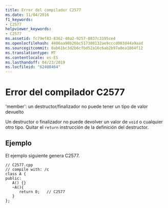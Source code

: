 ```yaml
---
title: Error del compilador C2577
ms.date: 11/04/2016
f1_keywords:
- C2577
helpviewer_keywords:
- C2577
ms.assetid: fc79ef83-8362-40a2-9257-8037c3195ce4
ms.openlocfilehash: 4406aa90b26bc517308132ae9cccd003d44a9aad
ms.sourcegitcommit: 0ab61bc3d2b6cfbd52a16c6ab2b97a8ea1864f12
ms.translationtype: MT
ms.contentlocale: es-ES
ms.lasthandoff: 04/23/2019
ms.locfileid: "62408464"
---
```

# <a name="compiler-error-c2577"></a>Error del compilador C2577

'member': un destructor/finalizador no puede tener un tipo de valor devuelto

Un destructor o finalizador no puede devolver un valor de `void` o cualquier otro tipo. Quitar el `return` instrucción de la definición del destructor.

## <a name="example"></a>Ejemplo

El ejemplo siguiente genera C2577.

```
// C2577.cpp
// compile with: /c
class A {
public:
   A() {}
   ~A(){
      return 0;   // C2577
   }
};
```